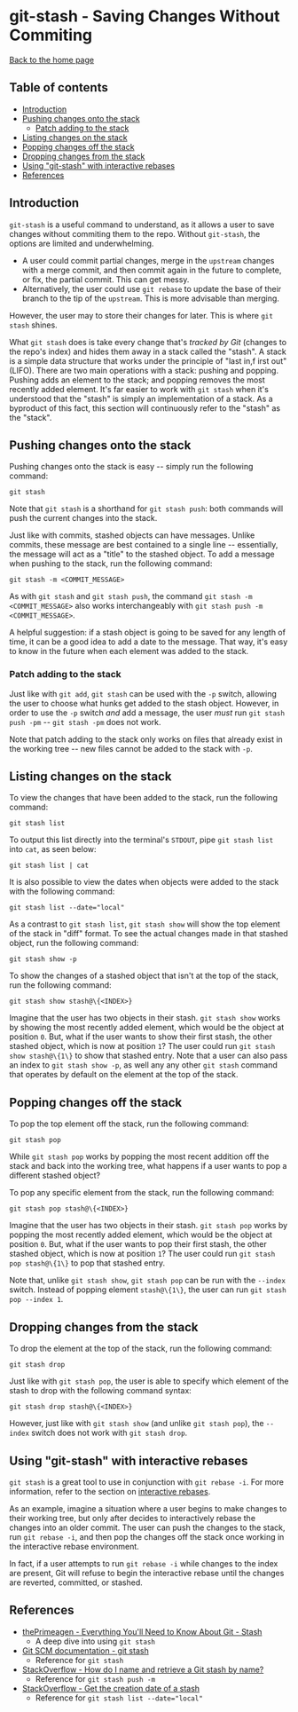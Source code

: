 # git-stash - Saving Changes Without Commiting

[Back to the home page](../README.md)

## Table of contents

- [Introduction](#introduction)
- [Pushing changes onto the stack](#pushing-changes-onto-the-stack)
    - [Patch adding to the stack](#patch-adding-to-the-stack)
- [Listing changes on the stack](#listing-changes-on-the-stack)
- [Popping changes off the stack](#popping-changes-off-the-stack)
- [Dropping changes from the stack](#dropping-changes-from-the-stack)
- [Using "git-stash" with interactive rebases](#using-git-stash-with-interactive-rebases)
- [References](#references)

## Introduction

`git-stash` is a useful command to understand, as it allows a user to save changes without commiting them to the repo. Without `git-stash`, the options are limited and underwhelming.

- A user could commit partial changes, merge in the `upstream` changes with a merge commit, and then commit again in the future to complete, or fix, the partial commit. This can get messy.
- Alternatively, the user could use `git rebase` to update the base of their branch to the tip of the `upstream`. This is more advisable than merging.

However, the user may to store their changes for later. This is where `git stash` shines.

What `git stash` does is take every change that's *tracked by Git* (changes to the repo's index) and hides them away in a stack called the "stash". A stack is a simple data structure that works under the principle of "last in,f irst out" (LIFO). There are two main operations with a stack: pushing and popping. Pushing adds an element to the stack; and popping removes the most recently added element. It's far easier to work with `git stash` when it's understood that the "stash" is simply an implementation of a stack. As a byproduct of this fact, this section will continuously refer to the "stash" as the "stack".

## Pushing changes onto the stack

Pushing changes onto the stack is easy -- simply run the following command:

```
git stash
```

Note that `git stash` is a shorthand for `git stash push`: both commands will push the current changes into the stack.

Just like with commits, stashed objects can have messages. Unlike commits, these message are best contained to a single line -- essentially, the message will act as a "title" to the stashed object. To add a message when pushing to the stack, run the following command:

```
git stash -m <COMMIT_MESSAGE>
```

As with `git stash` and `git stash push`, the command `git stash -m <COMMIT_MESSAGE>` also works interchangeably with `git stash push -m <COMMIT_MESSAGE>`.

A helpful suggestion: if a stash object is going to be saved for any length of time, it can be a good idea to add a date to the message. That way, it's easy to know in the future when each element was added to the stack.

### Patch adding to the stack

Just like with `git add`, `git stash` can be used with the `-p` switch, allowing the user to choose what hunks get added to the stash object. However, in order to use the `-p` switch *and* add a message, the user *must* run `git stash push -pm` -- `git stash -pm` does not work.

Note that patch adding to the stack only works on files that already exist in the working tree -- new files cannot be added to the stack with `-p`.

## Listing changes on the stack

To view the changes that have been added to the stack, run the following command:

```
git stash list
```

To output this list directly into the terminal's `STDOUT`, pipe `git stash list` into `cat`, as seen below:

```
git stash list | cat
```

It is also possible to view the dates when objects were added to the stack with the following command:

```
git stash list --date="local"
```

As a contrast to `git stash list`, `git stash show` will show the top element of the stack in "diff" format. To see the actual changes made in that stashed object, run the following command:

```
git stash show -p
```

To show the changes of a stashed object that isn't at the top of the stack, run the following command:

```
git stash show stash@\{<INDEX>}
```

Imagine that the user has two objects in their stash. `git stash show` works by showing the most recently added element, which would be the object at position `0`. But, what if the user wants to show their first stash, the other stashed object, which is now at position `1`? The user could run `git stash show stash@\{1\}` to show that stashed entry. Note that a user can also pass an index to `git stash show -p`, as well any any other `git stash` command that operates by default on the element at the top of the stack.

## Popping changes off the stack

To pop the top element off the stack, run the following command:

```
git stash pop
```

While `git stash pop` works by popping the most recent addition off the stack and back into the working tree, what happens if a user wants to pop a different stashed object?

To pop any specific element from the stack, run the following command:

```
git stash pop stash@\{<INDEX>}
```

Imagine that the user has two objects in their stash. `git stash pop` works by popping the most recently added element, which would be the object at position `0`. But, what if the user wants to pop their first stash, the other stashed object, which is now at position `1`? The user could run `git stash pop stash@\{1\}` to pop that stashed entry.

Note that, unlike `git stash show`, `git stash pop` can be run with the `--index` switch. Instead of popping element `stash@\{1\}`, the user can run `git stash pop --index 1`.

## Dropping changes from the stack

To drop the element at the top of the stack, run the following command:

```
git stash drop
```

Just like with `git stash pop`, the user is able to specify which element of the stash to drop with the following command syntax:

```
git stash drop stash@\{<INDEX>}
```

However, just like with `git stash show` (and unlike `git stash pop`), the `--index` switch does not work with `git stash drop`.

## Using "git-stash" with interactive rebases

`git stash` is a great tool to use in conjunction with `git rebase -i`. For more information, refer to the section on [interactive rebases](interactive-rebase.md#adding-a-new-commit-to-the-middle-of-the-history).

As an example, imagine a situation where a user begins to make changes to their working tree, but only after decides to interactively rebase the changes into an older commit. The user can push the changes to the stack, run `git rebase -i`, and then pop the changes off the stack once working in the interactive rebase environment.

In fact, if a user attempts to run `git rebase -i` while changes to the index are present, Git will refuse to begin the interactive rebase until the changes are reverted, committed, or stashed.

## References

- [thePrimeagen - Everything You'll Need to Know About Git - Stash](https://theprimeagen.github.io/fem-git/lessons/going-remote/stash)
    - A deep dive into using `git stash`
- [Git SCM documentation - git stash](https://git-scm.com/docs/git-stash)
    - Reference for `git stash`
- [StackOverflow - How do I name and retrieve a Git stash by name?](https://stackoverflow.com/questions/11269256/how-do-i-name-and-retrieve-a-git-stash-by-name)
    - Reference for `git stash push -m`
- [StackOverflow - Get the creation date of a stash](https://stackoverflow.com/questions/15551618/get-the-creation-date-of-a-stash/15551690#15551690)
    - Reference for `git stash list --date="local"`
